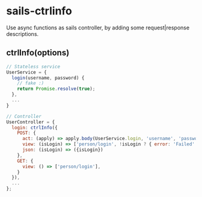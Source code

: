 # sails-ctrlinfo

Use async functions as sails controller, by adding some request|response descriptions.

## ctrlInfo(options)

```javascript
// Stateless service
UserService = {
  login(username, password) {
    // fake :)
    return Promise.resolve(true);  
  },
  ...
}

// Controller
UserController = {
  login: ctrlInfo({
    POST: {
      act: (apply) => apply.body(UserService.login, 'username', 'password'),
      view: (isLogin) => ['person/login', !isLogin ? { error: 'Failed' } : null],
      json: (isLogin) => ({isLogin})
    },
    GET: {
      view: () => ['person/login'],
    }
  }),
  ...
};
```
